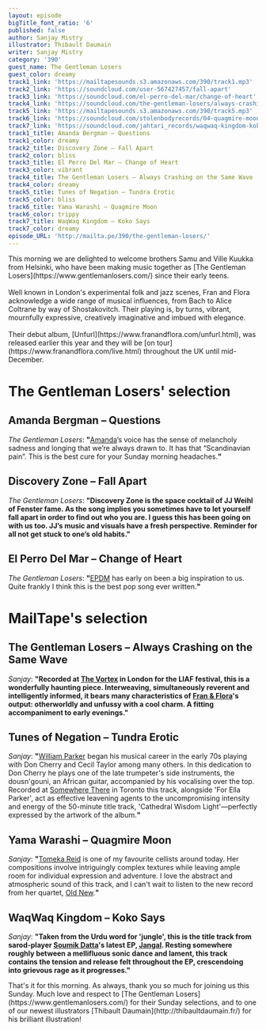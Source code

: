 ```yaml
---
layout: episode
bigTitle_font_ratio: '6'
published: false
author: Sanjay Mistry
illustrator: Thibault Daumain
writer: Sanjay Mistry
category: '390'
guest_name: The Gentleman Losers
guest_color: dreamy
track1_link: 'https://mailtapesounds.s3.amazonaws.com/390/track1.mp3'
track2_link: 'https://soundcloud.com/user-567427457/fall-apart'
track3_link: 'https://soundcloud.com/el-perro-del-mar/change-of-heart'
track4_link: 'https://soundcloud.com/the-gentleman-losers/always-crashing-on-the-same-wave'
track5_link: 'https://mailtapesounds.s3.amazonaws.com/390/track5.mp3'
track6_link: 'https://soundcloud.com/stolenbodyrecords/04-quagmire-moon'
track7_link: 'https://soundcloud.com/jahtari_records/waqwaq-kingdom-koko-says'
track1_title: Amanda Bergman – Questions
track1_color: dreamy
track2_title: Discovery Zone – Fall Apart
track2_color: bliss
track3_title: El Perro Del Mar – Change of Heart
track3_color: vibrant
track4_title: The Gentleman Losers – Always Crashing on the Same Wave
track4_color: dreamy
track5_title: Tunes of Negation – Tundra Erotic
track5_color: bliss
track6_title: Yama Warashi – Quagmire Moon
track6_color: trippy
track7_title: WaqWaq Kingdom – Koko Says
track7_color: dreamy
episode_URL: 'http://mailta.pe/390/the-gentleman-losers/'
---
```

<p id="introduction">This morning we are delighted to welcome brothers Samu and Ville Kuukka from Helsinki, who have been making music together as [The Gentleman Losers](https://www.gentlemanlosers.com/) since their early teens.
<br><br>
Well known in London's experimental folk and jazz scenes, Fran and Flora acknowledge a wide range of musical influences, from Bach to Alice Coltrane by way of Shostakovitch. Their playing is, by turns, vibrant, mournfully expressive, creatively imaginative and imbued with elegance.
<br><br>
Their debut album, [Unfurl](https://www.franandflora.com/unfurl.html), was released earlier this year and they will be [on tour](https://www.franandflora.com/live.html) throughout the UK until mid-December.
</p>

# The Gentleman Losers' selection

## Amanda Bergman – Questions
_The Gentleman Losers_: **"**[Amanda](https://www.instagram.com/bergmanama/)’s voice has the sense of melancholy sadness and longing that we’re always drawn to. It has that “Scandinavian pain”. This is the best cure for your Sunday morning headaches.**"**

## Discovery Zone – Fall Apart
_The Gentleman Losers_: **"**Discovery Zone is the space cocktail of JJ Weihl of Fenster fame. As the song implies you sometimes have to let yourself fall apart in order to find out who you are. I guess this has been going on with us too. JJ’s music and visuals have a fresh perspective. Reminder for all not get stuck to one’s old habits.**"**

## El Perro Del Mar – Change of Heart
_The Gentleman Losers_: **"**[EPDM](http://www.elperrodelmar.com/) has early on been a big inspiration to us. Quite frankly I think this is the best pop song ever written.**"**


# MailTape's selection

## The Gentleman Losers – Always Crashing on the Same Wave
_Sanjay_: **"**Recorded at [The Vortex](http://www.vortexjazz.co.uk/) in London for the LIAF festival, this is a wonderfully haunting piece. Interweaving, simultaneously reverent and intelligently informed, it bears many characteristics of [Fran & Flora](https://www.franandflora.com/)'s output: otherworldly and unfussy with a cool charm. A fitting accompaniment to early evenings.**"**

## Tunes of Negation – Tundra Erotic
_Sanjay_: **"**[William Parker](https://www.williamparker.net/) began his musical career in the early 70s playing with Don Cherry and Cecil Taylor among many others. In this dedication to Don Cherry he plays one of the late trumpeter's side instruments, the dousn'gouni, an African guitar, accompanied by his vocalising over the top. Recorded at [Somewhere There](http://somewherethere.org/) in Toronto this track, alongside 'For Ella Parker', act as effective leavening agents to the uncompromising intensity and energy of the 50-minute title track, 'Cathedral Wisdom Light'—perfectly expressed by the artwork of the album.**"**

## Yama Warashi – Quagmire Moon
_Sanjay_: **"**[Tomeka Reid](https://www.tomekareid.net/) is one of my favourite cellists around today. Her compositions involve intriguingly complex textures while leaving ample room for individual expression and adventure. I love the abstract and atmospheric sound of this track, and I can't wait to listen to the new record from her quartet, [Old New](https://cuneiformrecords.bandcamp.com/album/old-new).**"**

## WaqWaq Kingdom – Koko Says
_Sanjay_: **"**Taken from the Urdu word for 'jungle', this is the title track from sarod-player [Soumik Datta](https://www.soumikdatta.com/)'s latest EP, [Jangal](https://www.soumikdatta.com/music/jangal). Resting somewhere roughly between a mellifluous sonic dance and lament, this track contains the tension and release felt throughout the EP, crescendoing into grievous rage as it progresses.**"**


<p id="outroduction"> That's it for this morning. As always, thank you so much for joining us this Sunday. Much love and respect to [The Gentleman Losers](https://www.gentlemanlosers.com/) for their Sunday selections, and to one of our newest illustrators [Thibault Daumain](http://thibaultdaumain.fr/) for his brilliant illustration!</p>
